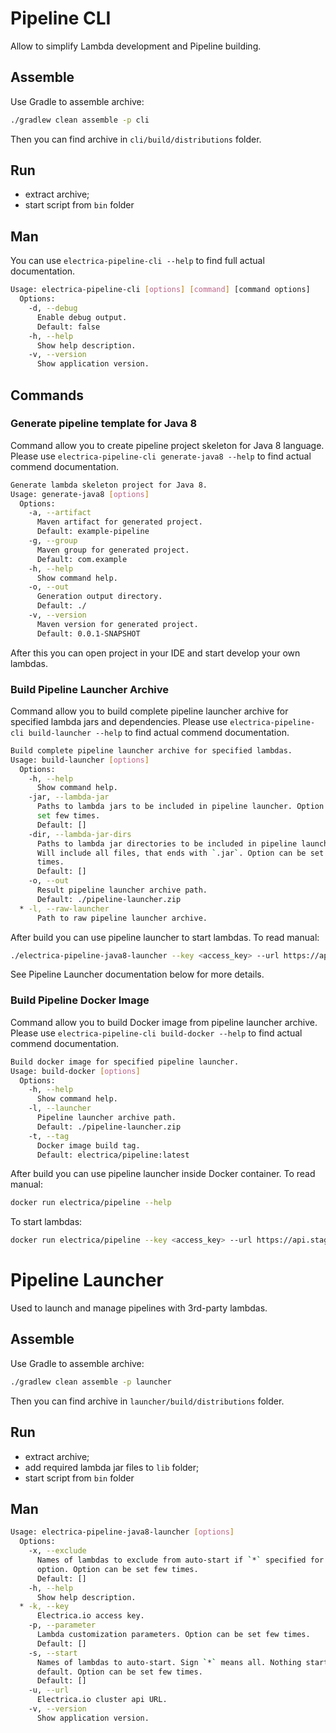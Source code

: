 # Pipeline CLI
Allow to simplify Lambda development and Pipeline building.

## Assemble
Use Gradle to assemble archive:
```bash
./gradlew clean assemble -p cli
```
Then you can find archive in `cli/build/distributions` folder.

## Run
- extract archive;
- start script from `bin` folder

## Man
You can use `electrica-pipeline-cli --help` to find full actual documentation.
```bash
Usage: electrica-pipeline-cli [options] [command] [command options]
  Options:
    -d, --debug
      Enable debug output.
      Default: false
    -h, --help
      Show help description.
    -v, --version
      Show application version.
```

## Commands 

### Generate pipeline template for Java 8
Command allow you to create pipeline project skeleton for Java 8 language.
Please use `electrica-pipeline-cli generate-java8 --help` to find actual commend documentation.

```bash
Generate lambda skeleton project for Java 8.
Usage: generate-java8 [options]
  Options:
    -a, --artifact
      Maven artifact for generated project.
      Default: example-pipeline
    -g, --group
      Maven group for generated project.
      Default: com.example
    -h, --help
      Show command help.
    -o, --out
      Generation output directory.
      Default: ./
    -v, --version
      Maven version for generated project.
      Default: 0.0.1-SNAPSHOT
```
After this you can open project in your IDE and start develop your own lambdas.

### Build Pipeline Launcher Archive
Command allow you to build complete pipeline launcher archive for specified lambda jars and dependencies.
Please use `electrica-pipeline-cli build-launcher --help` to find actual commend documentation.

```bash
Build complete pipeline launcher archive for specified lambdas.
Usage: build-launcher [options]
  Options:
    -h, --help
      Show command help.
    -jar, --lambda-jar
      Paths to lambda jars to be included in pipeline launcher. Option can be 
      set few times.
      Default: []
    -dir, --lambda-jar-dirs
      Paths to lambda jar directories to be included in pipeline launcher. 
      Will include all files, that ends with `.jar`. Option can be set few 
      times. 
      Default: []
    -o, --out
      Result pipeline launcher archive path.
      Default: ./pipeline-launcher.zip
  * -l, --raw-launcher
      Path to raw pipeline launcher archive.
```
After build you can use pipeline launcher to start lambdas.
To read manual:
```bash
./electrica-pipeline-java8-launcher --key <access_key> --url https://api.stage.electrica.io --start BrassringToHackerrank --start HackerrankToBrassring
```
See Pipeline Launcher documentation below for more details.

### Build Pipeline Docker Image
Command allow you to build Docker image from pipeline launcher archive.
Please use `electrica-pipeline-cli build-docker --help` to find actual commend documentation.

```bash
Build docker image for specified pipeline launcher.
Usage: build-docker [options]
  Options:
    -h, --help
      Show command help.
    -l, --launcher
      Pipeline launcher archive path.
      Default: ./pipeline-launcher.zip
    -t, --tag
      Docker image build tag.
      Default: electrica/pipeline:latest
```
After build you can use pipeline launcher inside Docker container.
To read manual:
```bash
docker run electrica/pipeline --help
```
To start lambdas:
```bash
docker run electrica/pipeline --key <access_key> --url https://api.stage.electrica.io --start BrassringToHackerrank --start HackerrankToBrassring 
```

# Pipeline Launcher
Used to launch and manage pipelines with 3rd-party lambdas.

## Assemble
Use Gradle to assemble archive:
```bash
./gradlew clean assemble -p launcher
```
Then you can find archive in `launcher/build/distributions` folder.

## Run
- extract archive;
- add required lambda jar files to `lib` folder;
- start script from `bin` folder

## Man
```bash
Usage: electrica-pipeline-java8-launcher [options]
  Options:
    -x, --exclude
      Names of lambdas to exclude from auto-start if `*` specified for -s 
      option. Option can be set few times.
      Default: []
    -h, --help
      Show help description.
  * -k, --key
      Electrica.io access key.
    -p, --parameter
      Lambda customization parameters. Option can be set few times.
      Default: []
    -s, --start
      Names of lambdas to auto-start. Sign `*` means all. Nothing started by 
      default. Option can be set few times.
      Default: []
    -u, --url
      Electrica.io cluster api URL.
    -v, --version
      Show application version.
```
